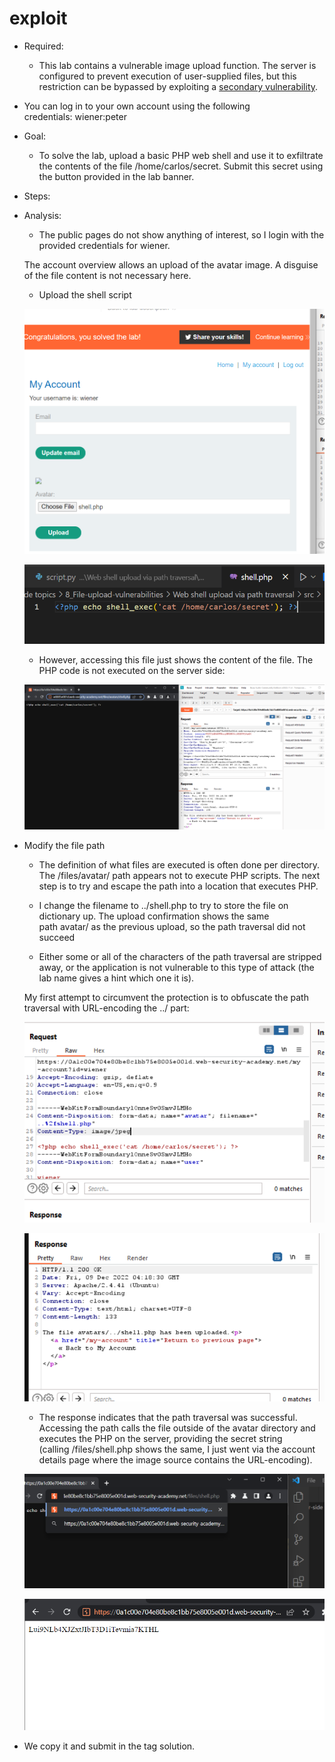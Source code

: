 # exploit

- Required:
    
    + This lab contains a vulnerable image upload function. The server is configured to prevent execution of user-supplied files, but this restriction can be bypassed by exploiting a [secondary vulnerability](https://portswigger.net/web-security/file-path-traversal).
    

+ You can log in to your own account using the following credentials: wiener:peter

- Goal:
    
    + To solve the lab, upload a basic PHP web shell and use it to exfiltrate the contents of the file /home/carlos/secret. Submit this secret using the button provided in the lab banner.
    
- Steps:
- Analysis:
    
    + The public pages do not show anything of interest, so I login with the provided credentials for wiener.
    
    The account overview allows an upload of the avatar image. A disguise of the file content is not necessary here.
    
    + Upload the shell script
    
    ![exploit%203d249851d6ee4eae8a11d3e322d3d134/image1.png](exploit%203d249851d6ee4eae8a11d3e322d3d134/image1.png)
    
    ![exploit%203d249851d6ee4eae8a11d3e322d3d134/image2.png](exploit%203d249851d6ee4eae8a11d3e322d3d134/image2.png)
    
    + However, accessing this file just shows the content of the file. The PHP code is not executed on the server side:
    
    ![exploit%203d249851d6ee4eae8a11d3e322d3d134/image3.png](exploit%203d249851d6ee4eae8a11d3e322d3d134/image3.png)
    
- Modify the file path
    
    + The definition of what files are executed is often done per directory. The /files/avatar/ path appears not to execute PHP scripts. The next step is to try and escape the path into a location that executes PHP.
    
    + I change the filename to ../shell.php to try to store the file on dictionary up. The upload confirmation shows the same path avatar/ as the previous upload, so the path traversal did not succeed
    
    + Either some or all of the characters of the path traversal are stripped away, or the application is not vulnerable to this type of attack (the lab name gives a hint which one it is).
    
    My first attempt to circumvent the protection is to obfuscate the path traversal with URL-encoding the ../ part:
    
    ![exploit%203d249851d6ee4eae8a11d3e322d3d134/image4.png](exploit%203d249851d6ee4eae8a11d3e322d3d134/image4.png)
    
    ![exploit%203d249851d6ee4eae8a11d3e322d3d134/image5.png](exploit%203d249851d6ee4eae8a11d3e322d3d134/image5.png)
    
    + The response indicates that the path traversal was successful. Accessing the path calls the file outside of the avatar directory and executes the PHP on the server, providing the secret string (calling /files/shell.php shows the same, I just went via the account details page where the image source contains the URL-encoding).
    
    ![exploit%203d249851d6ee4eae8a11d3e322d3d134/image6.png](exploit%203d249851d6ee4eae8a11d3e322d3d134/image6.png)
    
    ![exploit%203d249851d6ee4eae8a11d3e322d3d134/image7.png](exploit%203d249851d6ee4eae8a11d3e322d3d134/image7.png)
    
- We copy it and submit in the tag solution.
